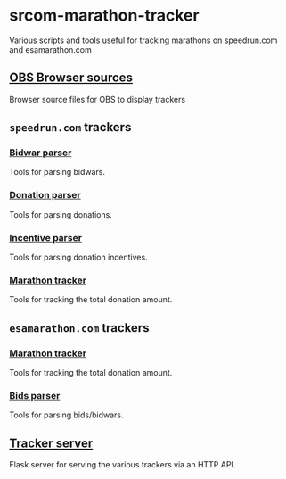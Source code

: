# srcom-marathon-tracker

Various scripts and tools useful for tracking marathons on speedrun.com and esamarathon.com


## [OBS Browser sources](src/obs/)

Browser source files for OBS to display trackers

## `speedrun.com` trackers

### [Bidwar parser](src/speedruncom/bidwar_parser/)

Tools for parsing bidwars.

### [Donation parser](src/speedruncom/donation_parser/)

Tools for parsing donations.

### [Incentive parser](src/speedruncom/incentive_parser/)

Tools for parsing donation incentives.

### [Marathon tracker](src/speedruncom/marathon_tracker/)

Tools for tracking the total donation amount.

## `esamarathon.com` trackers

### [Marathon tracker](src/esamarathon/marathon_tracker/)

Tools for tracking the total donation amount.

### [Bids parser](src/esamarathon/bids_parser/)

Tools for parsing bids/bidwars.

## [Tracker server](src/server/)

Flask server for serving the various trackers via an HTTP API.